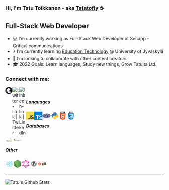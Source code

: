 ### Hi, I'm Tatu Toikkanen - aka [Tatatofly][website] :coffee:

## Full-Stack Web Developer
- :computer: I’m currently working as Full-Stack Web Developer at Secapp - Critical communications
- :zap: I’m currently learning [Education Technology][degree-website] @ University of Jyväskylä
- :rocket: I’m looking to collaborate with other content creators
- :mortar_board: 2022 Goals: Learn languages, Study new things, Grow Tatulta Ltd.

### Connect with me:

[<img align="left" alt="tatato.fi" width="22px" src="https://raw.githubusercontent.com/iconic/open-iconic/master/svg/globe.svg" />][website]
[<img align="left" alt="twitter-link | Twitter" width="22px" src="https://cdn.jsdelivr.net/npm/simple-icons@v3/icons/twitter.svg" />][twitter]
[<img align="left" alt="linkedin-link | LinkedIn" width="22px" src="https://cdn.jsdelivr.net/npm/simple-icons@v3/icons/linkedin.svg" />][linkedin]

<br />

##### Languages
<img align="left" alt="JavaScript" width="26px" src="https://raw.githubusercontent.com/Tatatofly/Tatatofly/master/icons/javascript.png" />
<img align="left" alt="TypeScript" width="26px" src="https://raw.githubusercontent.com/Tatatofly/Tatatofly/master/icons/typescriptlang.png" />
<img align="left" alt="PHP" width="26px" src="https://raw.githubusercontent.com/Tatatofly/Tatatofly/master/icons/php.png" />
<img align="left" alt="Python" width="26px" src="https://raw.githubusercontent.com/Tatatofly/Tatatofly/master/icons/python.png" />
<img align="left" alt="HTML5" width="26px" src="https://raw.githubusercontent.com/Tatatofly/Tatatofly/master/icons/html.png" />
<img align="left" alt="CSS3" width="26px" src="https://raw.githubusercontent.com/Tatatofly/Tatatofly/master/icons/css.png" />
<br />

##### Databases
<img align="left" alt="MySQL" width="26px" src="https://raw.githubusercontent.com/Tatatofly/Tatatofly/master/icons/mysql.png" />
<img align="left" alt="MongoDB" width="26px" src="https://raw.githubusercontent.com/Tatatofly/Tatatofly/master/icons/mongodb.png" />
<br />

##### Other
<img align="left" alt="React" width="26px" src="https://raw.githubusercontent.com/Tatatofly/Tatatofly/master/icons/react.png" />
<img align="left" alt="Node.js" width="26px" src="https://raw.githubusercontent.com/Tatatofly/Tatatofly/master/icons/nodejs.png" />
<img align="left" alt="GraphQL" width="26px" src="https://raw.githubusercontent.com/Tatatofly/Tatatofly/master/icons/graphql.png" />
<img align="left" alt="WordPress" width="26px" src="https://raw.githubusercontent.com/Tatatofly/Tatatofly/master/icons/WordPress.png" />
<img align="left" alt="Git" width="26px" src="https://raw.githubusercontent.com/Tatatofly/Tatatofly/master/icons/git.png" />

<br />
<br />

---

<img align="left" alt="Tatu's Github Stats" src="https://github-readme-stats.vercel.app/api?username=Tatatofly&show_icons=true&hide_border=true" />

[website]: https://tatato.fi
[degree-website]: https://www.jyu.fi/it/fi/opiskelu/maisteriohjelmat/koulutusteknologia
[twitter]: https://twitter.com/TatuFin
[instagram]: https://www.instagram.com/tatu.moe/
[linkedin]: https://www.linkedin.com/in/tatu-toikkanen/
